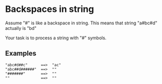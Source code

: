 # Backspaces in string

Assume "#" is like a backspace in string. This means that string "a#bc#d" actually is "bd"

Your task is to process a string with "#" symbols.

## Examples
    "abc#d##c"      ==>  "ac"
    "abc##d######"  ==>  ""
    "#######"       ==>  ""
    ""              ==>  ""